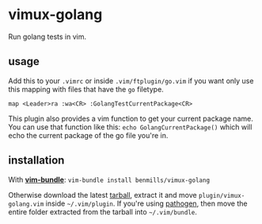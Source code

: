 # vimux-golang

Run golang tests in vim.

## usage

Add this to your `.vimrc` or inside `.vim/ftplugin/go.vim` if you want only use this mapping with files that have the `go` filetype.

```viml
map <Leader>ra :wa<CR> :GolangTestCurrentPackage<CR>
```

This plugin also provides a vim function to get your current package name. You can use that function like this: `echo GolangCurrentPackage()` which will echo the current package of the go file you're in.

## installation

With **[vim-bundle](https://github.com/benmills/vim-bundle)**: `vim-bundle install benmills/vimux-golang`

Otherwise download the latest [tarball](https://github.com/benmills/vimux-golang/tarball/master), extract it and move `plugin/vimux-golang.vim` inside `~/.vim/plugin`. If you're using [pathogen](https://github.com/tpope/vim-pathogen), then move the entire folder extracted from the tarball into `~/.vim/bundle`.
